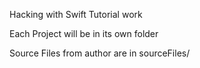 Hacking with Swift Tutorial work

Each Project will be in its own folder

Source Files from author are in sourceFiles/


